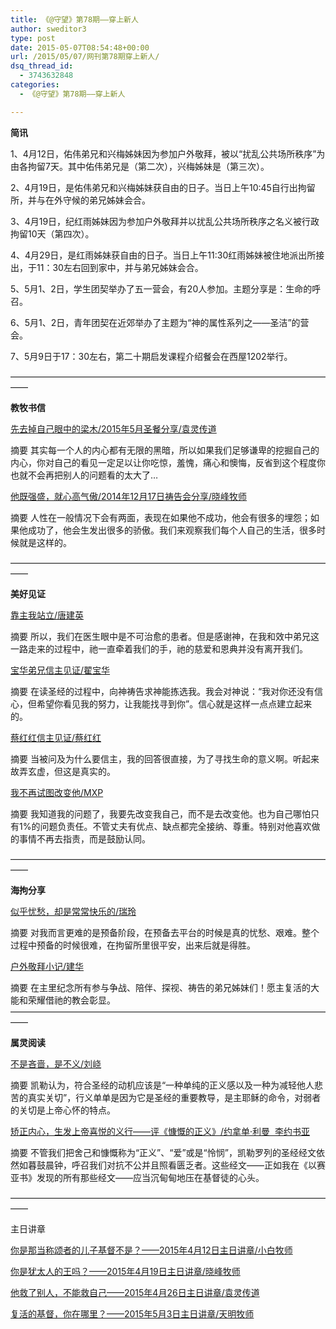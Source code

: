 ```yaml
---
title: 《@守望》第78期——穿上新人
author: sweditor3
type: post
date: 2015-05-07T08:54:48+00:00
url: /2015/05/07/网刊第78期穿上新人/
dsq_thread_id:
  - 3743632848
categories:
  - 《@守望》第78期——穿上新人

---
```

**简讯**

1、4月12日，佑伟弟兄和兴梅姊妹因为参加户外敬拜，被以“扰乱公共场所秩序”为由各拘留7天。其中佑伟弟兄是（第二次），兴梅姊妹是（第三次）。
  
2、4月19日，是佑伟弟兄和兴梅姊妹获自由的日子。当日上午10:45自行出拘留所，并与在外守候的弟兄姊妹会合。
  
3、4月19日，纪红雨姊妹因为参加户外敬拜并以扰乱公共场所秩序之名义被行政拘留10天（第四次）。
  
4、4月29日，是红雨姊妹获自由的日子。当日上午11:30红雨姊妹被住地派出所接出，于11：30左右回到家中，并与弟兄姊妹会合。
  
5、5月1、2日，学生团契举办了五一营会，有20人参加。主题分享是：生命的呼召。
  
6、5月1、2日，青年团契在近郊举办了主题为“神的属性系列之——圣洁”的营会。
  
7、5月9日于17：30左右，第二十期启发课程介绍餐会在西屋1202举行。

——————————————————————————————————————

**教牧书信**

[先去掉自己眼中的梁木/2015年5月圣餐分享/袁灵传道][1]
  
摘要 其实每一个人的内心都有无限的黑暗，所以如果我们足够谦卑的挖掘自己的内心，你对自己的看见一定足以让你吃惊，羞愧，痛心和懊悔，反省到这个程度你也就不会再把别人的问题看的太大了&#8230;

[他既强盛，就心高气傲/2014年12月17日祷告会分享/晓峰牧师][2]
  
摘要 人性在一般情况下会有两面，表现在如果他不成功，他会有很多的埋怨；如果他成功了，他会生发出很多的骄傲。我们来观察我们每个人自己的生活，很多时候就是这样的。

——————————————————————————————————————

**美好见证**

[靠主我站立/唐建英][3]
  
摘要 所以，我们在医生眼中是不可治愈的患者。但是感谢神，在我和效中弟兄这一路走来的过程中，祂一直牵着我们的手，祂的慈爱和恩典并没有离开我们。

[宝华弟兄信主见证/翟宝华][4]
  
摘要 在读圣经的过程中，向神祷告求神能拣选我。我会对神说：“我对你还没有信心，但希望你看见我的努力，让我能找寻到你”。信心就是这样一点点建立起来的。

[蔡红红信主见证/蔡红红][5]
  
摘要 当被问及为什么要信主，我的回答很直接，为了寻找生命的意义啊。听起来故弄玄虚，但这是真实的。

[我不再试图改变他/MXP][6]
  
摘要 我知道我的问题了，我要先改变我自己，而不是去改变他。也为自己哪怕只有1%的问题负责任。不管丈夫有优点、缺点都完全接纳、尊重。特别对他喜欢做的事情不再去指责，而是鼓励认同。

——————————————————————————————————————

**海拘分享**

[似乎忧愁，却是常常快乐的/瑞玲][7]
  
摘要 对我而言更难的是预备阶段，在预备去平台的时候是真的忧愁、艰难。整个过程中预备的时候很难，在拘留所里很平安，出来后就是得胜。

[户外敬拜小记/建华][8]
  
摘要 在主里纪念所有参与争战、陪伴、探视、祷告的弟兄姊妹们！愿主复活的大能和荣耀借祂的教会彰显。——————————————————————————————————————

**属灵阅读**

[不是吝啬，是不义/刘峣][9]
  
摘要 凯勒认为，符合圣经的动机应该是“一种单纯的正义感以及一种为减轻他人悲苦的真实关切”，行义单单是因为它是圣经的重要教导，是主耶稣的命令，对弱者的关切是上帝心怀的特点。

[矫正内心，生发上帝喜悦的义行——评《慷慨的正义》/约拿单·利曼  李约书亚][10]
  
摘要 不管我们把舍己和慷慨称为“正义”、“爱”或是“怜悯”，凯勒罗列的圣经经文依然如暮鼓晨钟，呼召我们对抗不公并且照看匮乏者。这些经文——正如我在《以赛亚书》发现的所有那些经文——应当沉甸甸地压在基督徒的心头。

——————————————————————————————————————

主日讲章

[你是那当称颂者的儿子基督不是？——2015年4月12日主日讲章/小白牧师][11]
  
[你是犹太人的王吗？——2015年4月19日主日讲章/晓峰牧师][12]
  
[他救了别人，不能救自己——2015年4月26日主日讲章/袁灵传道][13]
  
[复活的基督，你在哪里？——2015年5月3日主日讲章/天明牧师][14]

 [1]: /2015/05/07/先去掉自己眼中的梁木文袁灵/
 [2]: /2015/05/07/他既强盛就心高气傲文晓峰牧师/
 [3]: /2015/05/07/靠主我站立文唐建英/
 [4]: /2015/05/07/宝华弟兄信主见证文宝华/
 [5]: /2015/05/07/蔡红红信主见证文蔡红红/
 [6]: /2015/05/07/我不再试图改变他文mxp/
 [7]: /2015/05/07/似乎忧愁却是常常快乐的文瑞玲姊妹/
 [8]: /2015/05/07/户外敬拜小记文谭建华3/
 [9]: /2015/05/07/不是吝啬是不义文刘峣/
 [10]: /2015/05/07/矫正内心生发上帝喜悦的义行评慷慨的正/
 [11]: /2015/04/10/你是那当称颂者的儿子基督不是2015年4月12日主/
 [12]: /2015/04/17/你是犹太人的王吗2015年4月19日主日讲章晓峰牧/
 [13]: /2015/04/24/他救了别人不能救自己2015年4月26日主日讲章袁/
 [14]: /2015/05/02/复活的基督你在哪里2015年5月3日主日讲章天/